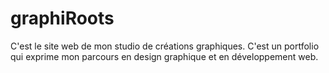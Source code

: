 # graphiRoots
C'est le site web de mon studio de créations graphiques. C'est un portfolio qui exprime mon parcours en design graphique et en développement web.
